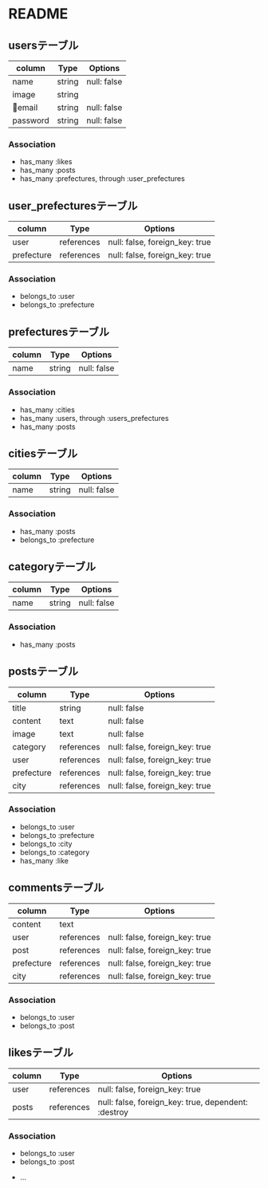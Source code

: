 # README

## usersテーブル

|column|Type|Options|
|------|----|-------|
|name|string|null: false|
|image|string|
|email|string|null: false|
|password|string|null: false|

### Association
- has_many :likes
- has_many :posts
- has_many :prefectures, through :user_prefectures

## user_prefecturesテーブル

|column|Type|Options|
|------|----|-------|
|user|references|null: false, foreign_key: true|
|prefecture|references|null: false, foreign_key: true|

### Association
- belongs_to :user
- belongs_to :prefecture

## prefecturesテーブル

|column|Type|Options|
|------|----|-------|
|name|string|null: false|

### Association
- has_many :cities
- has_many :users, through :users_prefectures
- has_many :posts

## citiesテーブル

|column|Type|Options|
|------|----|-------|
|name|string|null: false|

### Association
- has_many :posts
- belongs_to :prefecture

## categoryテーブル

|column|Type|Options|
|------|----|-------|
|name|string|null: false|

### Association
- has_many :posts


## postsテーブル

|column|Type|Options|
|------|----|-------|
|title|string|null: false|
|content|text|null: false|
|image|text|null: false|
|category|references|null: false, foreign_key: true|
|user|references|null: false, foreign_key: true|
|prefecture|references|null: false, foreign_key: true|
|city|references|null: false, foreign_key: true|

### Association
- belongs_to :user
- belongs_to :prefecture
- belongs_to :city
- belongs_to :category
- has_many :like

## commentsテーブル

|column|Type|Options|
|------|----|-------|
|content|text|
|user|references|null: false, foreign_key: true|
|post|references|null: false, foreign_key: true|
|prefecture|references|null: false, foreign_key: true|
|city|references|null: false, foreign_key: true|

### Association
- belongs_to :user
- belongs_to :post

## likesテーブル

|column|Type|Options|
|------|----|-------|
|user|references|null: false, foreign_key: true|
|posts|references|null: false, foreign_key: true, dependent: :destroy|

### Association
- belongs_to :user
- belongs_to :post
* ...